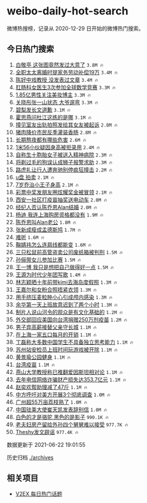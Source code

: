 # weibo-daily-hot-search

微博热搜榜，记录从 2020-12-29 日开始的微博热门搜索。

## 今日热门搜索

<!-- BEGIN -->

1. [白敬亭 这张图竟然发过大意了](https://s.weibo.com/weibo?q=%E7%99%BD%E6%95%AC%E4%BA%AD%20%E8%BF%99%E5%BC%A0%E5%9B%BE%E7%AB%9F%E7%84%B6%E5%8F%91%E8%BF%87%E5%A4%A7%E6%84%8F%E4%BA%86&Refer=top) `3.8M 🔥`
1. [全职太太离婚时提家务劳动补偿19万](https://s.weibo.com/weibo?q=%23%E5%85%A8%E8%81%8C%E5%A4%AA%E5%A4%AA%E7%A6%BB%E5%A9%9A%E6%97%B6%E6%8F%90%E5%AE%B6%E5%8A%A1%E5%8A%B3%E5%8A%A8%E8%A1%A5%E5%81%BF19%E4%B8%87%23&Refer=top) `3.4M 🔥`
1. [陈好中戏教授 没发表过文章](https://s.weibo.com/weibo?q=%E9%99%88%E5%A5%BD%E4%B8%AD%E6%88%8F%E6%95%99%E6%8E%88%20%E6%B2%A1%E5%8F%91%E8%A1%A8%E8%BF%87%E6%96%87%E7%AB%A0&Refer=top) `3.4M 🔥`
1. [肛肠科女医生3次参加全球数学竞赛](https://s.weibo.com/weibo?q=%23%E8%82%9B%E8%82%A0%E7%A7%91%E5%A5%B3%E5%8C%BB%E7%94%9F3%E6%AC%A1%E5%8F%82%E5%8A%A0%E5%85%A8%E7%90%83%E6%95%B0%E5%AD%A6%E7%AB%9E%E8%B5%9B%23&Refer=top) `3.3M 🔥`
1. [1.85亿男性关注美妆博主](https://s.weibo.com/weibo?q=%231.85%E4%BA%BF%E7%94%B7%E6%80%A7%E5%85%B3%E6%B3%A8%E7%BE%8E%E5%A6%86%E5%8D%9A%E4%B8%BB%23&Refer=top) `3.3M 🔥`
1. [关晓彤张一山状态 大爷遛弯](https://s.weibo.com/weibo?q=%E5%85%B3%E6%99%93%E5%BD%A4%E5%BC%A0%E4%B8%80%E5%B1%B1%E7%8A%B6%E6%80%81%20%E5%A4%A7%E7%88%B7%E9%81%9B%E5%BC%AF&Refer=top) `3.3M 🔥`
1. [碧梨发长文道歉](https://s.weibo.com/weibo?q=%23%E7%A2%A7%E6%A2%A8%E5%8F%91%E9%95%BF%E6%96%87%E9%81%93%E6%AD%89%23&Refer=top) `3.1M 🔥`
1. [霍思燕问杜江这练的是哪](https://s.weibo.com/weibo?q=%23%E9%9C%8D%E6%80%9D%E7%87%95%E9%97%AE%E6%9D%9C%E6%B1%9F%E8%BF%99%E7%BB%83%E7%9A%84%E6%98%AF%E5%93%AA%23&Refer=top) `3.1M 🔥`
1. [撞见室友出轨拍照发给其女友被起诉](https://s.weibo.com/weibo?q=%23%E6%92%9E%E8%A7%81%E5%AE%A4%E5%8F%8B%E5%87%BA%E8%BD%A8%E6%8B%8D%E7%85%A7%E5%8F%91%E7%BB%99%E5%85%B6%E5%A5%B3%E5%8F%8B%E8%A2%AB%E8%B5%B7%E8%AF%89%23&Refer=top) `2.8M 🔥`
1. [猪肉降价市民反季灌装香肠](https://s.weibo.com/weibo?q=%23%E7%8C%AA%E8%82%89%E9%99%8D%E4%BB%B7%E5%B8%82%E6%B0%91%E5%8F%8D%E5%AD%A3%E7%81%8C%E8%A3%85%E9%A6%99%E8%82%A0%23&Refer=top) `2.8M 🔥`
1. [长期熬夜都有哪些危害](https://s.weibo.com/weibo?q=%23%E9%95%BF%E6%9C%9F%E7%86%AC%E5%A4%9C%E9%83%BD%E6%9C%89%E5%93%AA%E4%BA%9B%E5%8D%B1%E5%AE%B3%23&Refer=top) `2.6M 🔥`
1. [1米56小伙疑因身高被拒录用](https://s.weibo.com/weibo?q=%231%E7%B1%B356%E5%B0%8F%E4%BC%99%E7%96%91%E5%9B%A0%E8%BA%AB%E9%AB%98%E8%A2%AB%E6%8B%92%E5%BD%95%E7%94%A8%23&Refer=top) `2.4M 🔥`
1. [自称生十胞胎女子被送入精神病院](https://s.weibo.com/weibo?q=%23%E8%87%AA%E7%A7%B0%E7%94%9F%E5%8D%81%E8%83%9E%E8%83%8E%E5%A5%B3%E5%AD%90%E8%A2%AB%E9%80%81%E5%85%A5%E7%B2%BE%E7%A5%9E%E7%97%85%E9%99%A2%23&Refer=top) `2.3M 🔥`
1. [将剃过毛的狗误认成狮子报警求助](https://s.weibo.com/weibo?q=%23%E5%B0%86%E5%89%83%E8%BF%87%E6%AF%9B%E7%9A%84%E7%8B%97%E8%AF%AF%E8%AE%A4%E6%88%90%E7%8B%AE%E5%AD%90%E6%8A%A5%E8%AD%A6%E6%B1%82%E5%8A%A9%23&Refer=top) `2.3M 🔥`
1. [路虎礼让行人遭奔驰别停疯狂撞击](https://s.weibo.com/weibo?q=%23%E8%B7%AF%E8%99%8E%E7%A4%BC%E8%AE%A9%E8%A1%8C%E4%BA%BA%E9%81%AD%E5%A5%94%E9%A9%B0%E5%88%AB%E5%81%9C%E7%96%AF%E7%8B%82%E6%92%9E%E5%87%BB%23&Refer=top) `2.2M 🔥`
1. [u盘 拍卖](https://s.weibo.com/weibo?q=u%E7%9B%98%20%E6%8B%8D%E5%8D%96&Refer=top) `2.1M 🔥`
1. [7岁乔治小王子身高](https://s.weibo.com/weibo?q=7%E5%B2%81%E4%B9%94%E6%B2%BB%E5%B0%8F%E7%8E%8B%E5%AD%90%E8%BA%AB%E9%AB%98&Refer=top) `2.1M 🔥`
1. [彩票中奖发朋友圈炫耀奖金被冒领](https://s.weibo.com/weibo?q=%23%E5%BD%A9%E7%A5%A8%E4%B8%AD%E5%A5%96%E5%8F%91%E6%9C%8B%E5%8F%8B%E5%9C%88%E7%82%AB%E8%80%80%E5%A5%96%E9%87%91%E8%A2%AB%E5%86%92%E9%A2%86%23&Refer=top) `2.1M 🔥`
1. [西安一社区打疫苗抽奖送电动车](https://s.weibo.com/weibo?q=%23%E8%A5%BF%E5%AE%89%E4%B8%80%E7%A4%BE%E5%8C%BA%E6%89%93%E7%96%AB%E8%8B%97%E6%8A%BD%E5%A5%96%E9%80%81%E7%94%B5%E5%8A%A8%E8%BD%A6%23&Refer=top) `2.0M 🔥`
1. [经纪人否认陈乔恩Alan结婚](https://s.weibo.com/weibo?q=%23%E7%BB%8F%E7%BA%AA%E4%BA%BA%E5%90%A6%E8%AE%A4%E9%99%88%E4%B9%94%E6%81%A9Alan%E7%BB%93%E5%A9%9A%23&Refer=top) `2.0M 🔥`
1. [杨迪 我连上海购房资格都没有](https://s.weibo.com/weibo?q=%E6%9D%A8%E8%BF%AA%20%E6%88%91%E8%BF%9E%E4%B8%8A%E6%B5%B7%E8%B4%AD%E6%88%BF%E8%B5%84%E6%A0%BC%E9%83%BD%E6%B2%A1%E6%9C%89&Refer=top) `1.9M 🔥`
1. [陈乔恩叫Alan老公](https://s.weibo.com/weibo?q=%23%E9%99%88%E4%B9%94%E6%81%A9%E5%8F%ABAlan%E8%80%81%E5%85%AC%23&Refer=top) `1.8M 🔥`
1. [张新成瘦成孟德斯鸠](https://s.weibo.com/weibo?q=%23%E5%BC%A0%E6%96%B0%E6%88%90%E7%98%A6%E6%88%90%E5%AD%9F%E5%BE%B7%E6%96%AF%E9%B8%A0%23&Refer=top) `1.7M 🔥`
1. [难听](https://s.weibo.com/weibo?q=%23%E9%9A%BE%E5%90%AC%23&Refer=top) `1.6M 🔥`
1. [鞠婧祎怎么连肩线都能变](https://s.weibo.com/weibo?q=%23%E9%9E%A0%E5%A9%A7%E7%A5%8E%E6%80%8E%E4%B9%88%E8%BF%9E%E8%82%A9%E7%BA%BF%E9%83%BD%E8%83%BD%E5%8F%98%23&Refer=top) `1.6M 🔥`
1. [三只松鼠前高管盗卖公司废纸箱被判刑](https://s.weibo.com/weibo?q=%23%E4%B8%89%E5%8F%AA%E6%9D%BE%E9%BC%A0%E5%89%8D%E9%AB%98%E7%AE%A1%E7%9B%97%E5%8D%96%E5%85%AC%E5%8F%B8%E5%BA%9F%E7%BA%B8%E7%AE%B1%E8%A2%AB%E5%88%A4%E5%88%91%23&Refer=top) `1.5M 🔥`
1. [孙俪带女儿参加比赛](https://s.weibo.com/weibo?q=%23%E5%AD%99%E4%BF%AA%E5%B8%A6%E5%A5%B3%E5%84%BF%E5%8F%82%E5%8A%A0%E6%AF%94%E8%B5%9B%23&Refer=top) `1.5M 🔥`
1. [王一博 我只是想把自己做得好一点](https://s.weibo.com/weibo?q=%E7%8E%8B%E4%B8%80%E5%8D%9A%20%E6%88%91%E5%8F%AA%E6%98%AF%E6%83%B3%E6%8A%8A%E8%87%AA%E5%B7%B1%E5%81%9A%E5%BE%97%E5%A5%BD%E4%B8%80%E7%82%B9&Refer=top) `1.5M 🔥`
1. [王源为时代少年团写歌](https://s.weibo.com/weibo?q=%23%E7%8E%8B%E6%BA%90%E4%B8%BA%E6%97%B6%E4%BB%A3%E5%B0%91%E5%B9%B4%E5%9B%A2%E5%86%99%E6%AD%8C%23&Refer=top) `1.4M 🔥`
1. [林志颖晒十年前带kimi去海岛度假照](https://s.weibo.com/weibo?q=%23%E6%9E%97%E5%BF%97%E9%A2%96%E6%99%92%E5%8D%81%E5%B9%B4%E5%89%8D%E5%B8%A6kimi%E5%8E%BB%E6%B5%B7%E5%B2%9B%E5%BA%A6%E5%81%87%E7%85%A7%23&Refer=top) `1.3M 🔥`
1. [王嘉尔和女粉合照捂紧衣领](https://s.weibo.com/weibo?q=%23%E7%8E%8B%E5%98%89%E5%B0%94%E5%92%8C%E5%A5%B3%E7%B2%89%E5%90%88%E7%85%A7%E6%8D%82%E7%B4%A7%E8%A1%A3%E9%A2%86%23&Refer=top) `1.3M 🔥`
1. [用手挤压麦粒肿小心引成颅内感染](https://s.weibo.com/weibo?q=%23%E7%94%A8%E6%89%8B%E6%8C%A4%E5%8E%8B%E9%BA%A6%E7%B2%92%E8%82%BF%E5%B0%8F%E5%BF%83%E5%BC%95%E6%88%90%E9%A2%85%E5%86%85%E6%84%9F%E6%9F%93%23&Refer=top) `1.3M 🔥`
1. [余华第一天上班故意迟到了两个小时](https://s.weibo.com/weibo?q=%23%E4%BD%99%E5%8D%8E%E7%AC%AC%E4%B8%80%E5%A4%A9%E4%B8%8A%E7%8F%AD%E6%95%85%E6%84%8F%E8%BF%9F%E5%88%B0%E4%BA%86%E4%B8%A4%E4%B8%AA%E5%B0%8F%E6%97%B6%23&Refer=top) `1.3M 🔥`
1. [制片人说山河令的观众是有文化基础的](https://s.weibo.com/weibo?q=%23%E5%88%B6%E7%89%87%E4%BA%BA%E8%AF%B4%E5%B1%B1%E6%B2%B3%E4%BB%A4%E7%9A%84%E8%A7%82%E4%BC%97%E6%98%AF%E6%9C%89%E6%96%87%E5%8C%96%E5%9F%BA%E7%A1%80%E7%9A%84%23&Refer=top) `1.2M 🔥`
1. [外交部回应美国向台湾捐赠250万剂疫苗](https://s.weibo.com/weibo?q=%23%E5%A4%96%E4%BA%A4%E9%83%A8%E5%9B%9E%E5%BA%94%E7%BE%8E%E5%9B%BD%E5%90%91%E5%8F%B0%E6%B9%BE%E6%8D%90%E8%B5%A0250%E4%B8%87%E5%89%82%E7%96%AB%E8%8B%97%23&Refer=top) `1.2M 🔥`
1. [男子弃高薪接替父亲守长城](https://s.weibo.com/weibo?q=%23%E7%94%B7%E5%AD%90%E5%BC%83%E9%AB%98%E8%96%AA%E6%8E%A5%E6%9B%BF%E7%88%B6%E4%BA%B2%E5%AE%88%E9%95%BF%E5%9F%8E%23&Refer=top) `1.1M 🔥`
1. [在上海一家五口每月的开销](https://s.weibo.com/weibo?q=%23%E5%9C%A8%E4%B8%8A%E6%B5%B7%E4%B8%80%E5%AE%B6%E4%BA%94%E5%8F%A3%E6%AF%8F%E6%9C%88%E7%9A%84%E5%BC%80%E9%94%80%23&Refer=top) `1.1M 🔥`
1. [丁磊称大多数中国学生不具备独立思考能力](https://s.weibo.com/weibo?q=%23%E4%B8%81%E7%A3%8A%E7%A7%B0%E5%A4%A7%E5%A4%9A%E6%95%B0%E4%B8%AD%E5%9B%BD%E5%AD%A6%E7%94%9F%E4%B8%8D%E5%85%B7%E5%A4%87%E7%8B%AC%E7%AB%8B%E6%80%9D%E8%80%83%E8%83%BD%E5%8A%9B%23&Refer=top) `1.1M 🔥`
1. [苏州站安检员上班时间玩游戏被开除](https://s.weibo.com/weibo?q=%23%E8%8B%8F%E5%B7%9E%E7%AB%99%E5%AE%89%E6%A3%80%E5%91%98%E4%B8%8A%E7%8F%AD%E6%97%B6%E9%97%B4%E7%8E%A9%E6%B8%B8%E6%88%8F%E8%A2%AB%E5%BC%80%E9%99%A4%23&Refer=top) `1.1M 🔥`
1. [黄景瑜公园健身](https://s.weibo.com/weibo?q=%23%E9%BB%84%E6%99%AF%E7%91%9C%E5%85%AC%E5%9B%AD%E5%81%A5%E8%BA%AB%23&Refer=top) `1.1M 🔥`
1. [台湾疫苗](https://s.weibo.com/weibo?q=%E5%8F%B0%E6%B9%BE%E7%96%AB%E8%8B%97&Refer=top) `1.1M 🔥`
1. [燕山大学教授称已推翻爱因斯坦相对论](https://s.weibo.com/weibo?q=%23%E7%87%95%E5%B1%B1%E5%A4%A7%E5%AD%A6%E6%95%99%E6%8E%88%E7%A7%B0%E5%B7%B2%E6%8E%A8%E7%BF%BB%E7%88%B1%E5%9B%A0%E6%96%AF%E5%9D%A6%E7%9B%B8%E5%AF%B9%E8%AE%BA%23&Refer=top) `1.1M 🔥`
1. [去年电信网络诈骗财产损失达353.7亿元](https://s.weibo.com/weibo?q=%23%E5%8E%BB%E5%B9%B4%E7%94%B5%E4%BF%A1%E7%BD%91%E7%BB%9C%E8%AF%88%E9%AA%97%E8%B4%A2%E4%BA%A7%E6%8D%9F%E5%A4%B1%E8%BE%BE353.7%E4%BA%BF%E5%85%83%23&Refer=top) `1.1M 🔥`
1. [赵奕欢帮助理减了47斤](https://s.weibo.com/weibo?q=%23%E8%B5%B5%E5%A5%95%E6%AC%A2%E5%B8%AE%E5%8A%A9%E7%90%86%E5%87%8F%E4%BA%8647%E6%96%A4%23&Refer=top) `1.1M 🔥`
1. [中方呼吁对美方开展3个彻底调查](https://s.weibo.com/weibo?q=%23%E4%B8%AD%E6%96%B9%E5%91%BC%E5%90%81%E5%AF%B9%E7%BE%8E%E6%96%B9%E5%BC%80%E5%B1%953%E4%B8%AA%E5%BD%BB%E5%BA%95%E8%B0%83%E6%9F%A5%23&Refer=top) `1.0M 🔥`
1. [广州超55万亩荔枝熟了](https://s.weibo.com/weibo?q=%23%E5%B9%BF%E5%B7%9E%E8%B6%8555%E4%B8%87%E4%BA%A9%E8%8D%94%E6%9E%9D%E7%86%9F%E4%BA%86%23&Refer=top) `1.0M 🔥`
1. [中国驻美大使崔天凯发表辞别信](https://s.weibo.com/weibo?q=%23%E4%B8%AD%E5%9B%BD%E9%A9%BB%E7%BE%8E%E5%A4%A7%E4%BD%BF%E5%B4%94%E5%A4%A9%E5%87%AF%E5%8F%91%E8%A1%A8%E8%BE%9E%E5%88%AB%E4%BF%A1%23&Refer=top) `1.0M 🔥`
1. [白色的才是骆驼 黑色的是影子](https://s.weibo.com/weibo?q=%E7%99%BD%E8%89%B2%E7%9A%84%E6%89%8D%E6%98%AF%E9%AA%86%E9%A9%BC%20%E9%BB%91%E8%89%B2%E7%9A%84%E6%98%AF%E5%BD%B1%E5%AD%90&Refer=top) `990.1K 🔥`
1. [老夫妇房产留给外孙四个舅舅难以接受](https://s.weibo.com/weibo?q=%23%E8%80%81%E5%A4%AB%E5%A6%87%E6%88%BF%E4%BA%A7%E7%95%99%E7%BB%99%E5%A4%96%E5%AD%99%E5%9B%9B%E4%B8%AA%E8%88%85%E8%88%85%E9%9A%BE%E4%BB%A5%E6%8E%A5%E5%8F%97%23&Refer=top) `977.7K 🔥`
1. [Theshy发文辟谣](https://s.weibo.com/weibo?q=%23Theshy%E5%8F%91%E6%96%87%E8%BE%9F%E8%B0%A3%23&Refer=top) `977.4K 🔥`

数据更新于 2021-06-22 19:01:55

<!-- END -->

历史归档 [./archives](./archives)

## 相关项目

- [V2EX 每日热门话题](https://github.com/boojack/v2ex-daily-hot-topic)
